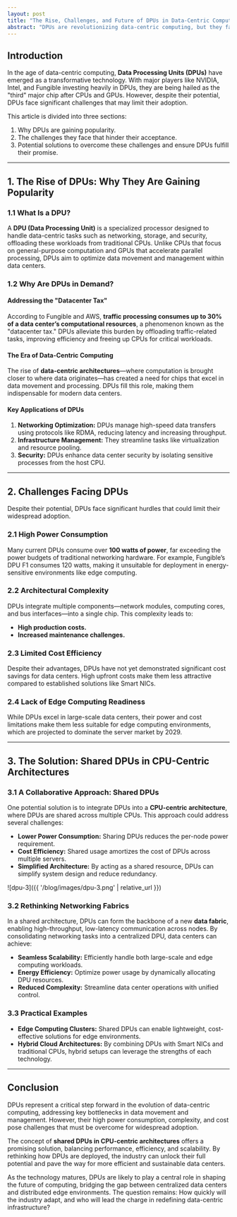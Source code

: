 ```yaml
---
layout: post
title: "The Rise, Challenges, and Future of DPUs in Data-Centric Computing"
abstract: "DPUs are revolutionizing data-centric computing, but they face significant challenges that could hinder widespread adoption. This article explores why DPUs are critical, the hurdles they face, and innovative solutions to address their limitations."
---
```


## Introduction

In the age of data-centric computing, **Data Processing Units (DPUs)** have emerged as a transformative technology. With major players like NVIDIA, Intel, and Fungible investing heavily in DPUs, they are being hailed as the "third" major chip after CPUs and GPUs. However, despite their potential, DPUs face significant challenges that may limit their adoption.

This article is divided into three sections:  
1. Why DPUs are gaining popularity.  
2. The challenges they face that hinder their acceptance.  
3. Potential solutions to overcome these challenges and ensure DPUs fulfill their promise.

---

## 1. The Rise of DPUs: Why They Are Gaining Popularity

### 1.1 What Is a DPU?

A **DPU (Data Processing Unit)** is a specialized processor designed to handle data-centric tasks such as networking, storage, and security, offloading these workloads from traditional CPUs. Unlike CPUs that focus on general-purpose computation and GPUs that accelerate parallel processing, DPUs aim to optimize data movement and management within data centers.

### 1.2 Why Are DPUs in Demand?

#### Addressing the "Datacenter Tax"
According to Fungible and AWS, **traffic processing consumes up to 30% of a data center’s computational resources**, a phenomenon known as the "datacenter tax." DPUs alleviate this burden by offloading traffic-related tasks, improving efficiency and freeing up CPUs for critical workloads.

#### The Era of Data-Centric Computing
The rise of **data-centric architectures**—where computation is brought closer to where data originates—has created a need for chips that excel in data movement and processing. DPUs fill this role, making them indispensable for modern data centers.

#### Key Applications of DPUs
1. **Networking Optimization:** DPUs manage high-speed data transfers using protocols like RDMA, reducing latency and increasing throughput.  
2. **Infrastructure Management:** They streamline tasks like virtualization and resource pooling.  
3. **Security:** DPUs enhance data center security by isolating sensitive processes from the host CPU.

---

## 2. Challenges Facing DPUs

Despite their potential, DPUs face significant hurdles that could limit their widespread adoption.

### 2.1 High Power Consumption
Many current DPUs consume over **100 watts of power**, far exceeding the power budgets of traditional networking hardware. For example, Fungible’s DPU F1 consumes 120 watts, making it unsuitable for deployment in energy-sensitive environments like edge computing.

### 2.2 Architectural Complexity
DPUs integrate multiple components—network modules, computing cores, and bus interfaces—into a single chip. This complexity leads to:
- **High production costs.**
- **Increased maintenance challenges.**

### 2.3 Limited Cost Efficiency
Despite their advantages, DPUs have not yet demonstrated significant cost savings for data centers. High upfront costs make them less attractive compared to established solutions like Smart NICs.

### 2.4 Lack of Edge Computing Readiness
While DPUs excel in large-scale data centers, their power and cost limitations make them less suitable for edge computing environments, which are projected to dominate the server market by 2029.

---

## 3. The Solution: Shared DPUs in CPU-Centric Architectures

### 3.1 A Collaborative Approach: Shared DPUs
One potential solution is to integrate DPUs into a **CPU-centric architecture**, where DPUs are shared across multiple CPUs. This approach could address several challenges:
- **Lower Power Consumption:** Sharing DPUs reduces the per-node power requirement.  
- **Cost Efficiency:** Shared usage amortizes the cost of DPUs across multiple servers.  
- **Simplified Architecture:** By acting as a shared resource, DPUs can simplify system design and reduce redundancy.

![dpu-3]({{ '/blog/images/dpu-3.png' | relative_url }})

### 3.2 Rethinking Networking Fabrics
In a shared architecture, DPUs can form the backbone of a new **data fabric**, enabling high-throughput, low-latency communication across nodes. By consolidating networking tasks into a centralized DPU, data centers can achieve:
- **Seamless Scalability:** Efficiently handle both large-scale and edge computing workloads.  
- **Energy Efficiency:** Optimize power usage by dynamically allocating DPU resources.  
- **Reduced Complexity:** Streamline data center operations with unified control.

### 3.3 Practical Examples
- **Edge Computing Clusters:** Shared DPUs can enable lightweight, cost-effective solutions for edge environments.  
- **Hybrid Cloud Architectures:** By combining DPUs with Smart NICs and traditional CPUs, hybrid setups can leverage the strengths of each technology.

---

## Conclusion

DPUs represent a critical step forward in the evolution of data-centric computing, addressing key bottlenecks in data movement and management. However, their high power consumption, complexity, and cost pose challenges that must be overcome for widespread adoption.

The concept of **shared DPUs in CPU-centric architectures** offers a promising solution, balancing performance, efficiency, and scalability. By rethinking how DPUs are deployed, the industry can unlock their full potential and pave the way for more efficient and sustainable data centers.

As the technology matures, DPUs are likely to play a central role in shaping the future of computing, bridging the gap between centralized data centers and distributed edge environments. The question remains: How quickly will the industry adapt, and who will lead the charge in redefining data-centric infrastructure?